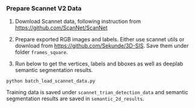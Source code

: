### Prepare Scannet V2 Data
1. Download Scannet data, following instruction from https://github.com/ScanNet/ScanNet

2. Prepare exported RGB images and labels. Either use scannet utils or download from https://github.com/Sekunde/3D-SIS. Save them under folder `frames_square`.

3. Run below to get the vertices, labels and bboxes as well as deeplab semantic segmentation results.
```
python batch_load_scannet_data.py
```
Training data is saved under `scannet_trian_detection_data` and semantic segmentation results are saved in `semantic_2d_results`.